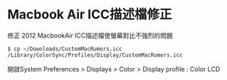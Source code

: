 # Macbook Air ICC描述檔修正

修正 2012 MacbookAir ICC描述檔使螢幕對比不強烈的問題

    $ cp ~/Downloads/CustomMacRumors.icc /Library/ColorSync/Profiles/Display/CustomMacRumors.icc

開啟System Preferences > Displays > Color > Display profile : Color LCD 
